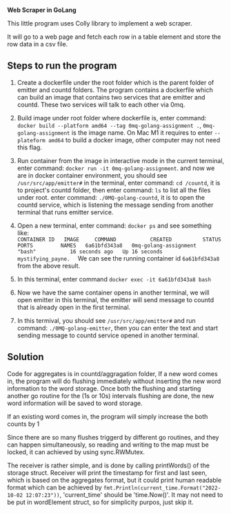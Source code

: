 **Web Scraper in GoLang**

This little program uses Colly library to implement a web scraper.

It will go to a web page and fetch each row in a table element and store the row data in a csv file.


## Steps to run the program
1) Create a dockerfile under the root folder which is the parent folder of emitter and countd folders. The program contains a dockerfile which can build an image that contains two services that are emitter and countd. These two services will talk to each other via 0mq.
2) Build image under root folder where dockerfile is, enter command: `docker build --platform amd64 --tag 0mq-golang-assignment .`, `0mq-golang-assignment` is the image name. On Mac M1 it requires to enter `--plateform amd64` to build a docker image, other computer may not need this flag.
3) Run container from the image in interactive mode in the current terminal, enter command: `docker run -it 0mq-golang-assignment`. and now we are in docker container environment, you should see `/usr/src/app/emitter#` in the terminal, enter command: `cd /countd`, it is to project's countd folder, then enter command: `ls` to list all the files under root. enter command: `./0MQ-golang-countd`, it is to open the countd service, which is listening the message sending from another terminal that runs emitter service.
4) Open a new terminal, enter command: `docker ps` and see something like:  
`CONTAINER ID   IMAGE     COMMAND           CREATED          STATUS    PORTS         NAMES  
6a61bfd343a8   0mq-golang-assignment      "bash"           16 seconds ago   Up 16 seconds                                                     mystifying_payne.  `
We can see the running container id `6a61bfd343a8` from the above result.

5) In this terminal, enter command `docker exec -it 6a61bfd343a8 bash`
6) Now we have the same container opens in another terminal, we will open emitter in this terminal, the emitter will send message to countd that is already open in the first terminal.
7) In this termival, you should see `/usr/src/app/emitter#` and run command: `./0MQ-golang-emitter`, then you can enter the text and start sending message to countd service opened in another terminal.

## Solution
Code for aggregates is in countd/aggragation folder, 
If a new word comes in, the program will do flushing immediately without inserting the new word information to the word storage. Once both the flushing and starting another go routine for the (1s or 10s) intervals flushing are done, the new word information will be saved to word storage.

If an existing word comes in, the program will simply increase the both counts by 1

Since there are so many flushes triggerd by different go routines, and they can happen simultaneously, so reading and writing to the map must be locked, it can achieved by using sync.RWMutex.

The receiver is rather simple, and is done by calling printWords() of the storage struct.
Receiver will print the timestamp for first and last seen, which is based on the aggregates format, but it could print human readable format which can be achieved by `fmt.Println(current_time.Format("2022-10-02 12:07:23"))`, 'current_time' should be 'time.Now()'. It may not need to be put in wordElement struct, so for simplicity purpos, just skip it.
